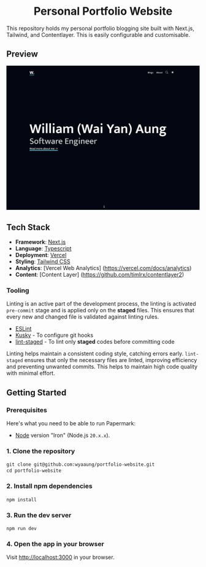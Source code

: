 <div align="center">
  <h1 align="center">Personal Portfolio Website</h1>
</div>

This repository holds my personal portfolio blogging site built with Next.js, Tailwind, and Contentlayer. This is easily configurable and customisable. 

## Preview

![Preview of portfolio website](.github/images/preview.png)

## Tech Stack

- **Framework**: [Next.js](https://nextjs.org/)
- **Language**: [Typescript](https://www.typescriptlang.org/)
- **Deployment**: [Vercel](https://vercel.com)
- **Styling**: [Tailwind CSS](https://tailwindcss.com/)
- **Analytics**: [Vercel Web Analytics] (https://vercel.com/docs/analytics)
- **Content**: [Content Layer] (https://github.com/timlrx/contentlayer2)

### Tooling

Linting is an active part of the development process, the linting is activated `pre-commit` stage and is applied only on the **staged** files. This ensures that every new and changed file is validated against linting rules.

- [ESLint](https://eslint.org/)
- [Kusky](https://typicode.github.io/husky/) - To configure git hooks
- [lint-staged](https://github.com/lint-staged/lint-staged) - To lint only **staged** codes before committing code


Linting helps maintain a consistent coding style, catching errors early. `lint-staged` ensures that only the necessary files are linted, improving efficiency and preventing unwanted commits. This helps to maintain high code quality with minimal effort.

## Getting Started

### Prerequisites

Here's what you need to be able to run Papermark:

- [Node](https://nodejs.org/en/download/) version "Iron" (Node.js `20.x.x`).


### 1. Clone the repository

```shell
git clone git@github.com:wyaaung/portfolio-website.git
cd portfolio-website
```

### 2. Install npm dependencies

```shell
npm install
```

### 3. Run the dev server

```shell
npm run dev
```

### 4. Open the app in your browser

Visit [http://localhost:3000](http://localhost:3000) in your browser.
